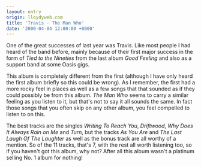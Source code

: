 ```yaml
---
layout: entry
origin: lloydyweb.com
title: 'Travis - The Man Who'
date: '2000-04-04 12:00:00 +0000'
---
```

One of the great successes of last year was Travis. Like most people I had heard of the band before, mainly because of their first major success in the form of <cite>Tied to the Nineties</cite> from the last album <cite>Good Feeling</cite> and also as a support band at some Oasis gigs.

This album is completely different from the first (although I have only heard the first album briefly so this could be wrong). As I remember, the first had a more rocky feel in places as well as a few songs that that sounded as if they could possibly be from this album. <cite>The Man Who</cite> seems to carry a similar feeling as you listen to it, but that's not to say it all sounds the same. In fact those songs that you often skip on any other album, you feel compelled to listen to on this.

The best tracks are the singles <cite>Writing To Reach You</cite>, <cite>Driftwood</cite>, <cite>Why Does It Always Rain on Me</cite> and <cite>Turn</cite>, but the tracks <cite>As You Are</cite> and <cite>The Last Laugh Of The Laughter</cite> as well as the bonus track are all worthy of a mention. So of the 11 tracks, that's 7, with the rest all worth listening too, so if you haven't got this album, why not? After all this album wasn't a platinum selling No. 1 album for nothing!